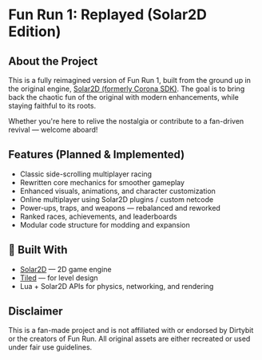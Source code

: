 #  Fun Run 1: Replayed (Solar2D Edition)

##  About the Project
This is a fully reimagined version of Fun Run 1, built from the ground up in the original engine, [Solar2D (formerly Corona SDK)](https://solar2d.com/). The goal is to bring back the chaotic fun of the original with modern enhancements, while staying faithful to its roots.

Whether you're here to relive the nostalgia or contribute to a fan-driven revival — welcome aboard!

##  Features (Planned & Implemented)
*  Classic side-scrolling multiplayer racing
*  Rewritten core mechanics for smoother gameplay
*  Enhanced visuals, animations, and character customization
*  Online multiplayer using Solar2D plugins / custom netcode
*  Power-ups, traps, and weapons — rebalanced and reworked
*  Ranked races, achievements, and leaderboards
*  Modular code structure for modding and expansion

## 🔧 Built With
* [Solar2D](https://solar2d.com/) — 2D game engine
* [Tiled](https://www.mapeditor.org/) — for level design
* Lua + Solar2D APIs for physics, networking, and rendering

##  Disclaimer
This is a fan-made project and is not affiliated with or endorsed by Dirtybit or the creators of Fun Run. All original assets are either recreated or used under fair use guidelines.
